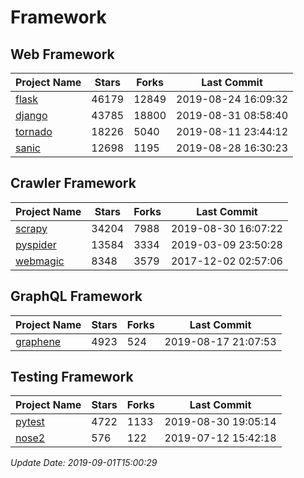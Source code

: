 # Framework

## Web Framework

| Project Name | Stars | Forks | Last Commit |
| ------------ | ----- | ----- | ----------- |
| [flask](https://github.com/pallets/flask) | 46179 | 12849 | 2019-08-24 16:09:32 |
| [django](https://github.com/django/django) | 43785 | 18800 | 2019-08-31 08:58:40 |
| [tornado](https://github.com/tornadoweb/tornado) | 18226 | 5040 | 2019-08-11 23:44:12 |
| [sanic](https://github.com/huge-success/sanic) | 12698 | 1195 | 2019-08-28 16:30:23 |

## Crawler Framework

| Project Name | Stars | Forks | Last Commit |
| ------------ | ----- | ----- | ----------- |
| [scrapy](https://github.com/scrapy/scrapy) | 34204 | 7988 | 2019-08-30 16:07:22 |
| [pyspider](https://github.com/binux/pyspider) | 13584 | 3334 | 2019-03-09 23:50:28 |
| [webmagic](https://github.com/code4craft/webmagic) | 8348 | 3579 | 2017-12-02 02:57:06 |

## GraphQL Framework

| Project Name | Stars | Forks | Last Commit |
| ------------ | ----- | ----- | ----------- |
| [graphene](https://github.com/graphql-python/graphene) | 4923 | 524 | 2019-08-17 21:07:53 |

## Testing Framework

| Project Name | Stars | Forks | Last Commit |
| ------------ | ----- | ----- | ----------- |
| [pytest](https://github.com/pytest-dev/pytest) | 4722 | 1133 | 2019-08-30 19:05:14 |
| [nose2](https://github.com/nose-devs/nose2) | 576 | 122 | 2019-07-12 15:42:18 |

*Update Date: 2019-09-01T15:00:29*